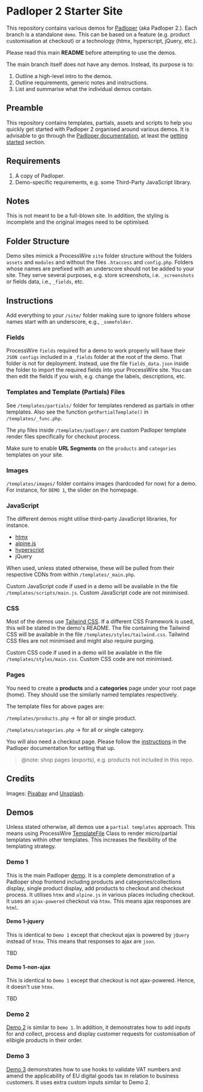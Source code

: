 ﻿# Padloper 2 Starter Site

This repository contains various demos for [Padloper](http://padloper.pw/) (aka Padloper 2.). Each branch is a standalone `demo`. This can be based on a feature (e.g. product customisation at checkout) or a technology (htmx, hyperscript, jQuery, etc.).

Please read this main **README** before attempting to use the demos.

The main branch itself does not have any demos. Instead, its purpose is to:

1. Outline a high-level intro to the demos.
2. Outline requirements, generic notes and instructions.
3. List and summarise what the individual demos contain.

## Preamble

This repository contains templates, partials, assets and scripts to help you quickly get started with Padloper 2 organised around various demos. It is advisable to go through the [Padloper documentation](https://docs.kongondo.com/), at least the [getting started](https://docs.kongondo.com/start/) section.

## Requirements

1. A copy of Padloper.
2. Demo-specific requirements, e.g. some Third-Party JavaScript library.

## Notes

This is not meant to be a full-blown site. In addition, the styling is incomplete and the original images need to be optimised.

## Folder Structure

Demo sites mimick a ProcessWire `site` folder structure without the folders `assets` and `modules` and without the files `.htaccess` and `config.php`. Folders whose names are prefixed with an underscore should not be added to your site. They serve several purposes, e.g. store screenshots, i.e. `_screenshots` or fields data, i.e., `_fields`, etc.

## Instructions

Add everything to your <code>/site/</code> folder making sure to ignore folders whose names start with an underscore, e.g., `_somefolder`.

### Fields

ProcessWire `fields` required for a demo to work properly will have their `JSON configs` included in a `_fields` folder at the root of the demo. That folder is not for deployment. Instead, use the file `fields_data.json` inside the folder to import the required fields into your ProcessWire site. You can then edit the fields if you wish, e.g. change the labels, descriptions, etc.

### Templates and Template (Partials) Files

See <code>/templates/partials/</code> folder for templates rendered as partials in other templates. Also see the function <code>getPartialTemplate()</code> in <code>/templates/_func.php</code>.

The `php` files inside <code>/templates/padloper/</code> are custom Padloper template render files specifically for checkout process.

Make sure to enable **URL Segments** on the <code>products</code> and <code>categories</code> templates on your site.

### Images

<code>/templates/images/</code> folder contains images (hardcoded for now) for a demo. For instance, for `DEMO 1`, the slider on the homepage.

### JavaScript

The different demos might utilise third-party JavaScript libraries, for instance.

- [htmx](https://htmx.org/)
- [alpine.js](https://alpinejs.dev/)
- [hyperscript](https://hyperscript.org/)
- jQuery

When used, unless stated otherwise, these will be pulled from their respective CDNs from within `/templates/_main.php`.

Custom JavaScript code if used in a demo will be available in the file `/templates/scripts/main.js`. Custom JavaScript code are not minimised.

### CSS

Most of the demos use [Tailwind CSS](https://tailwindcss.com/). If a different CSS Framework is used, this will be stated in the demo's README. The file containing the Tailwind CSS will be available in the file `/templates/styles/tailwind.css`. Tailwind CSS files are not minimised and might also require purging.

Custom CSS code if used in a demo will be available in the file `/templates/styles/main.css`. Custom CSS code are not minimised.

### Pages

You need to create a **products** and a **categories** page under your root page (home). They should use the similarly named templates respectively.

The template files for above pages are:

<code>/templates/products.php</code> -> for all or single product.

<code>/templates/categories.php</code> -> for all or single category.

You will also need a checkout page. Please follow the [instructions](https://docs.kongondo.com/start/checkout/checkout-process.html) in the Padloper documentation for setting that up.

>@note: shop pages (exports), e.g. products not included in this repo.

## Credits

Images: [Pixabay](https://pixabay.com/) and [Unsplash](https://unsplash.com/).

## Demos

Unless stated otherwise, all demos use a `partial templates` approach. This means using ProcessWire [TemplateFile](https://processwire.com/api/ref/template-file/) Class to render micro/partial templates within other templates. This increases the flexibility of the templating strategy.

### Demo 1

This is the main Padloper [demo](https://github.com/kongondo/Padloper2Starter/tree/demo-1). It is a complete demonstration of a Padloper shop frontend including products and categories/collections display, single product display, add products to checkout and checkout process. It utilises `htmx` and `alpine.js` in various places including checkout. It uses an `ajax-powered` checkout via `htmx`. This means ajax responses are `html`.


#### Demo 1-jquery

This is identical to `Demo 1` except that checkout ajax is powered by `jQuery` instead of `htmx`. This means that responses to ajax are `json`.

TBD

#### Demo 1-non-ajax

This is identical to `Demo 1` except that checkout is not ajax-powered. Hence, it doesn't use `htmx`.

TBD


### Demo 2

[Demo 2](https://github.com/kongondo/Padloper2Starter/tree/demo-2) is similar to `Demo 1`. In addition, it demonstrates how to add inputs for and collect, process and display customer requests for customisation of elibigle products in their order.

### Demo 3

[Demo 3](https://github.com/kongondo/Padloper2Starter/tree/demo-3) demonstrates how to use hooks to validate VAT numbers and amend the applicability of EU digital goods tax in relation to business customers. It uses extra custom inputs similar to Demo 2.
